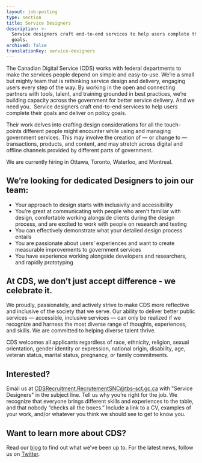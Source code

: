 ```yaml
---
layout: job-posting
type: section
title: Service Designers
description: >-
  Service designers craft end-to-end services to help users complete their
  goals.
archived: false
translationKey: service-designers
---
```

The Canadian Digital Service (CDS) works with federal departments to make the services people depend on simple and easy-to-use. We’re a small but mighty team that is rethinking service design and delivery, engaging users every step of the way. By working in the open and connecting partners with tools, talent, and training grounded in best practices, we’re building capacity across the government for better service delivery. And we need you.
​
Service designers craft end-to-end services to help users complete their goals and deliver on policy goals.

Their work delves into crafting design considerations for all the touch-points different people might encounter while using and managing government services. This may involve the creation of — or change to — transactions, products, and content, and may stretch across digital and offline channels provided by different parts of government.

We are currently hiring in Ottawa, Toronto, Waterloo, and Montreal.

## We’re looking for dedicated Designers to join our team:

* Your approach to design starts with inclusivity and accessibility
* You’re great at communicating with people who aren’t familiar with design, comfortable working alongside clients during the design process, and are excited to work with people on research and testing
* You can effectively demonstrate what your detailed design process entails
* You are passionate about users’ experiences and want to create measurable improvements to government services
* You have experience working alongside developers and researchers, and rapidly prototyping

## ​At CDS, we don’t just accept difference - we celebrate it.
We proudly, passionately, and actively strive to make CDS more reflective and inclusive of the society that we serve. Our ability to deliver better public services — accessible, inclusive services — can only be realized if we recognize and harness the most diverse range of thoughts, experiences, and skills. We are committed to helping diverse talent thrive.

CDS welcomes all applicants regardless of race, ethnicity, religion, sexual orientation, gender identity or expression, national origin, disability, age, veteran status, marital status, pregnancy, or family commitments.

## Interested?

Email us at [CDSRecruitment.RecrutementSNC@tbs-sct.gc.ca](mailto:CDSRecruitment.RecrutementSNC@tbs-sct.gc.ca) with "Service Designers" in the subject line. Tell us why you’re right for the job. We recognize that everyone brings different skills and experiences to the table, and that nobody “checks all the boxes.” Include a link to a CV, examples of your work, and/or whatever you think we should see to get to know you.

## Want to learn more about CDS?

Read our [blog](https://digital.canada.ca/blog/) to find out what we’ve been up to.
For the latest news, follow us on [Twitter](https://twitter.com/CDS_GC).
